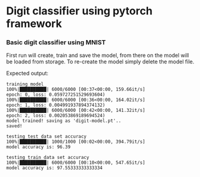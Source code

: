 # Digit classifier using pytorch framework

### Basic digit classifier using MNIST

First run will create, train and save the model, from there on the model will be loaded from storage.
To re-create the model simply delete the model file.

Expected output:
```
training model
100%|██████████| 6000/6000 [00:37<00:00, 159.66it/s]
epoch: 0, loss: 0.059727251529693604)
100%|██████████| 6000/6000 [00:36<00:00, 164.02it/s]
epoch: 1, loss: 0.004991937894374132)
100%|██████████| 6000/6000 [00:42<00:00, 141.32it/s]
epoch: 2, loss: 0.002053869189694524)
model trained! saving as 'digit-model.pt'..
saved!

testing test data set accuracy
100%|██████████| 1000/1000 [00:02<00:00, 394.79it/s]
model accuracy is: 96.39

testing train data set accuracy
100%|██████████| 6000/6000 [00:10<00:00, 547.65it/s]
model accuracy is: 97.55333333333334
```
